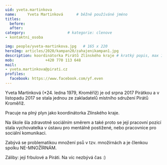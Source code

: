 ```yaml
---
uid: yveta.martinkova
name:     Yveta Martinková  	# běžně používáné jméno
titles:
  before: 
  after:
category:                   # kategorie: clenove
- kontaktni_osoba

img: people/yveta-martinkova.jpg   # 165 x 220
heroImg: articles/2020/kampan20/zahajenikampan1.jpg
description: koordinátorka Pirátů Zlínského kraje # kratký popis, max 160 znaků
mob:			  +420 770 113 648
mail:
- yveta.martinkova@pirati.cz
profiles:
  facebook: https://www.facebook.com/yf.even
---
```


Yveta Martinková (*24. ledna 1979, Kroměříž) je od srpna 2017 Pirátkou a v listopadu 2017 se stala jednou ze zakladatelů místního sdružení Pirátů Kroměříž.

Pracuje na plný plyn jako koordinátorka Zlínského kraje.

Na škole šla zdravotně sociálním směrem a také proto se její pracovní pozicí stala vychovatelka v ústavu pro mentálně postižené, nebo pracovnice pro sociální komunikaci.

Zabývá se problematikou množení psů v tzv. množírnách a je členkou spolku NE-MNOŽÍRNÁM.

Záliby: její frbulové a Piráti. Na víc nezbývá čas :)
